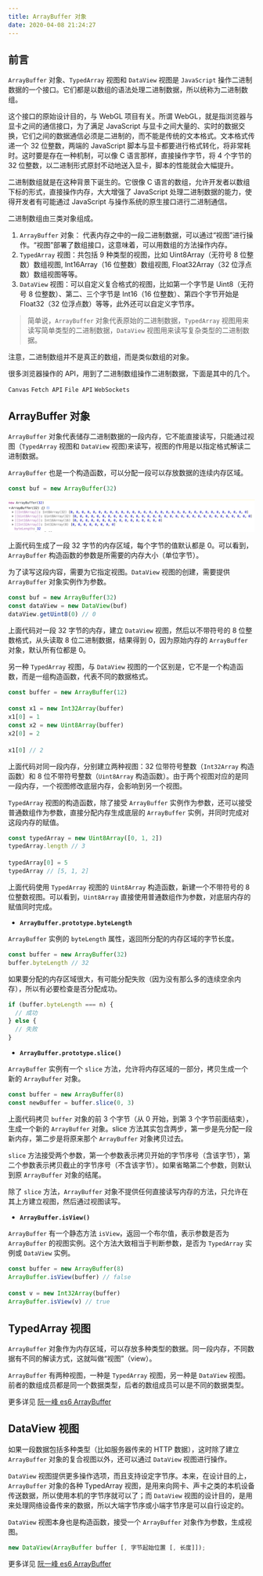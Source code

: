 ```yaml
---
title: ArrayBuffer 对象
date: 2020-04-08 21:24:27
---
```


## 前言

`ArrayBuffer` 对象、`TypedArray` 视图和 `DataView` 视图是 `JavaScript` 操作二进制数据的一个接口。它们都是以数组的语法处理二进制数据，所以统称为二进制数组。

这个接口的原始设计目的，与 WebGL 项目有关。所谓 WebGL，就是指浏览器与显卡之间的通信接口，为了满足 JavaScript 与显卡之间大量的、实时的数据交换，它们之间的数据通信必须是二进制的，而不能是传统的文本格式。文本格式传递一个 32 位整数，两端的 JavaScript 脚本与显卡都要进行格式转化，将非常耗时。这时要是存在一种机制，可以像 C 语言那样，直接操作字节，将 4 个字节的 32 位整数，以二进制形式原封不动地送入显卡，脚本的性能就会大幅提升。

二进制数组就是在这种背景下诞生的。它很像 C 语言的数组，允许开发者以数组下标的形式，直接操作内存，大大增强了 JavaScript 处理二进制数据的能力，使得开发者有可能通过 JavaScript 与操作系统的原生接口进行二进制通信。

二进制数组由三类对象组成。

1. `ArrayBuffer` 对象： 代表内存之中的一段二进制数据，可以通过“视图”进行操作。“视图”部署了数组接口，这意味着，可以用数组的方法操作内存。
2. `TypedArray` 视图：共包括 9 种类型的视图，比如 Uint8Array（无符号 8 位整数）数组视图, Int16Array（16 位整数）数组视图, Float32Array（32 位浮点数）数组视图等等。
3. `DataView` 视图：可以自定义复合格式的视图，比如第一个字节是 Uint8（无符号 8 位整数）、第二、三个字节是 Int16（16 位整数）、第四个字节开始是 Float32（32 位浮点数）等等，此外还可以自定义字节序。

> 简单说，`ArrayBuffer` 对象代表原始的二进制数据，`TypedArray` 视图用来读写简单类型的二进制数据，`DataView` 视图用来读写复杂类型的二进制数据。

注意，二进制数组并不是真正的数组，而是类似数组的对象。

很多浏览器操作的 API，用到了二进制数组操作二进制数据，下面是其中的几个。

`Canvas` `Fetch API` `File API` `WebSockets`

## ArrayBuffer 对象

`ArrayBuffer` 对象代表储存二进制数据的一段内存，它不能直接读写，只能通过视图（`TypedArray` 视图和 `DataView` 视图)来读写，视图的作用是以指定格式解读二进制数据。

`ArrayBuffer` 也是一个构造函数，可以分配一段可以存放数据的连续内存区域。

```js
const buf = new ArrayBuffer(32)
```

![](../../../assets/javascript/arraybuffer.png)

上面代码生成了一段 32 字节的内存区域，每个字节的值默认都是 0。可以看到，`ArrayBuffer` 构造函数的参数是所需要的内存大小（单位字节）。

为了读写这段内容，需要为它指定视图。`DataView` 视图的创建，需要提供 `ArrayBuffer` 对象实例作为参数。

```js
const buf = new ArrayBuffer(32)
const dataView = new DataView(buf)
dataView.getUint8(0) // 0
```

上面代码对一段 32 字节的内存，建立 `DataView` 视图，然后以不带符号的 8 位整数格式，从头读取 8 位二进制数据，结果得到 0，因为原始内存的 `ArrayBuffer` 对象，默认所有位都是 0。

另一种 `TypedArray` 视图，与 `DataView` 视图的一个区别是，它不是一个构造函数，而是一组构造函数，代表不同的数据格式。

```js
const buffer = new ArrayBuffer(12)

const x1 = new Int32Array(buffer)
x1[0] = 1
const x2 = new Uint8Array(buffer)
x2[0] = 2

x1[0] // 2
```

上面代码对同一段内存，分别建立两种视图：32 位带符号整数（`Int32Array` 构造函数）和 8 位不带符号整数（`Uint8Array` 构造函数）。由于两个视图对应的是同一段内存，一个视图修改底层内存，会影响到另一个视图。

`TypedArray` 视图的构造函数，除了接受 `ArrayBuffer` 实例作为参数，还可以接受普通数组作为参数，直接分配内存生成底层的 `ArrayBuffer` 实例，并同时完成对这段内存的赋值。

```js
const typedArray = new Uint8Array([0, 1, 2])
typedArray.length // 3

typedArray[0] = 5
typedArray // [5, 1, 2]
```

上面代码使用 `TypedArray` 视图的 `Uint8Array` 构造函数，新建一个不带符号的 8 位整数视图。可以看到，`Uint8Array` 直接使用普通数组作为参数，对底层内存的赋值同时完成。

- **`ArrayBuffer.prototype.byteLength`**

`ArrayBuffer` 实例的 `byteLength` 属性，返回所分配的内存区域的字节长度。

```js
const buffer = new ArrayBuffer(32)
buffer.byteLength // 32
```

如果要分配的内存区域很大，有可能分配失败（因为没有那么多的连续空余内存），所以有必要检查是否分配成功。

```js
if (buffer.byteLength === n) {
  // 成功
} else {
  // 失败
}
```

- **`ArrayBuffer.prototype.slice()`**

`ArrayBuffer` 实例有一个 `slice` 方法，允许将内存区域的一部分，拷贝生成一个新的 `ArrayBuffer` 对象。

```js
const buffer = new ArrayBuffer(8)
const newBuffer = buffer.slice(0, 3)
```

上面代码拷贝 `buffer` 对象的前 3 个字节（从 0 开始，到第 3 个字节前面结束），生成一个新的 `ArrayBuffer` 对象。slice 方法其实包含两步，第一步是先分配一段新内存，第二步是将原来那个 `ArrayBuffer` 对象拷贝过去。

`slice` 方法接受两个参数，第一个参数表示拷贝开始的字节序号（含该字节），第二个参数表示拷贝截止的字节序号（不含该字节）。如果省略第二个参数，则默认到原 `ArrayBuffer` 对象的结尾。

除了 `slice` 方法，`ArrayBuffer` 对象不提供任何直接读写内存的方法，只允许在其上方建立视图，然后通过视图读写。

- **`ArrayBuffer.isView()`**

`ArrayBuffer` 有一个静态方法 `isView`，返回一个布尔值，表示参数是否为 `ArrayBuffer` 的视图实例。这个方法大致相当于判断参数，是否为 `TypedArray` 实例或 `DataView` 实例。

```js
const buffer = new ArrayBuffer(8)
ArrayBuffer.isView(buffer) // false

const v = new Int32Array(buffer)
ArrayBuffer.isView(v) // true
```

## TypedArray 视图

`ArrayBuffer` 对象作为内存区域，可以存放多种类型的数据。同一段内存，不同数据有不同的解读方式，这就叫做“视图”（view）。

`ArrayBuffer` 有两种视图，一种是 `TypedArray` 视图，另一种是 `DataView` 视图。前者的数组成员都是同一个数据类型，后者的数组成员可以是不同的数据类型。

更多详见 [阮一峰 es6 ArrayBuffer](https://es6.ruanyifeng.com/#docs/arraybuffer)

## DataView 视图

如果一段数据包括多种类型（比如服务器传来的 HTTP 数据），这时除了建立 `ArrayBuffer` 对象的复合视图以外，还可以通过 `DataView` 视图进行操作。

`DataView` 视图提供更多操作选项，而且支持设定字节序。本来，在设计目的上，`ArrayBuffer` 对象的各种 TypedArray 视图，是用来向网卡、声卡之类的本机设备传送数据，所以使用本机的字节序就可以了；而 `DataView` 视图的设计目的，是用来处理网络设备传来的数据，所以大端字节序或小端字节序是可以自行设定的。

`DataView` 视图本身也是构造函数，接受一个 `ArrayBuffer` 对象作为参数，生成视图。

```js
new DataView(ArrayBuffer buffer [, 字节起始位置 [, 长度]]);
```

更多详见 [阮一峰 es6 ArrayBuffer](https://es6.ruanyifeng.com/#docs/arraybuffer)
